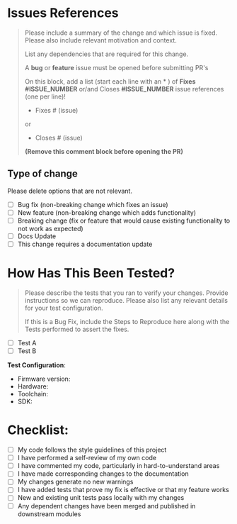 # Issues References

> Please include a summary of the change and which issue is fixed. Please also include relevant motivation and context.
>
> List any dependencies that are required for this change.
>
> A **bug** or **feature** issue must be opened before submitting PR's
>
> On this block, add a list (start each line with an * ) of **Fixes #ISSUE_NUMBER** or/and Closes **#ISSUE_NUMBER** issue references (one per line)!
>
> * Fixes # (issue)
>
> or
>
> * Closes # (issue)
>
> __(Remove this comment block before opening the PR)__



## Type of change

Please delete options that are not relevant.

* [ ] Bug fix (non-breaking change which fixes an issue)
* [ ] New feature (non-breaking change which adds functionality)
* [ ] Breaking change (fix or feature that would cause existing functionality to not work as expected)
* [ ] Docs Update
* [ ] This change requires a documentation update

# How Has This Been Tested?

> Please describe the tests that you ran to verify your changes. Provide instructions so we can reproduce. Please also list any relevant details for your test configuration.
>
> If this is a Bug Fix, include the Steps to Reproduce here along with the Tests performed to assert the fixes.

* [ ] Test A
* [ ] Test B

**Test Configuration**:
* Firmware version:
* Hardware:
* Toolchain:
* SDK:

# Checklist:

- [ ] My code follows the style guidelines of this project
- [ ] I have performed a self-review of my own code
- [ ] I have commented my code, particularly in hard-to-understand areas
- [ ] I have made corresponding changes to the documentation
- [ ] My changes generate no new warnings
- [ ] I have added tests that prove my fix is effective or that my feature works
- [ ] New and existing unit tests pass locally with my changes
- [ ] Any dependent changes have been merged and published in downstream modules
